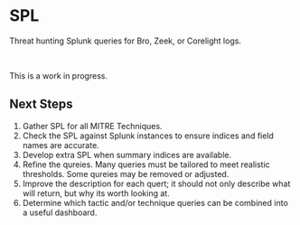 # SPL
Threat hunting Splunk queries for Bro, Zeek, or Corelight logs.

<br>

This is a work in progress.

## Next Steps

1. Gather SPL for all MITRE Techniques.
2. Check the SPL against Splunk instances to ensure indices and field names are accurate.
3. Develop extra SPL when summary indices are available.
4. Refine the qureies. Many queries must be tailored to meet realistic thresholds. Some qureies may be removed or adjusted.
5. Improve the description for each quert; it should not only describe what will return, but why its worth looking at.
6. Determine which tactic and/or technique queries can be combined into a useful dashboard.
